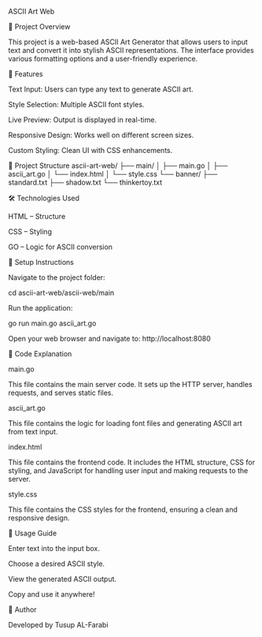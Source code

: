 ASCII Art Web

📌 Project Overview

This project is a web-based ASCII Art Generator that allows users to input text and convert it into stylish ASCII representations. The interface provides various formatting options and a user-friendly experience.

🚀 Features

Text Input: Users can type any text to generate ASCII art.

Style Selection: Multiple ASCII font styles.

Live Preview: Output is displayed in real-time.

Responsive Design: Works well on different screen sizes.

Custom Styling: Clean UI with CSS enhancements.

📂 Project Structure
    ascii-art-web/
    ├── main/
    │   ├── main.go
    │   ├── ascii_art.go
    │   └── index.html
    │   └── style.css
    └── banner/
        ├── standard.txt
        ├── shadow.txt
        └── thinkertoy.txt


🛠️ Technologies Used

HTML – Structure

CSS – Styling

GO – Logic for ASCII conversion


🔧 Setup Instructions

Navigate to the project folder:

cd ascii-art-web/ascii-web/main

Run the application:
 
go run main.go ascii_art.go

Open your web browser and navigate to:
    http://localhost:8080



📜 Code Explanation

main.go

This file contains the main server code. It sets up the HTTP server, handles requests, and serves static files.

ascii_art.go

This file contains the logic for loading font files and generating ASCII art from text input.

index.html

This file contains the frontend code. It includes the HTML structure, CSS for styling, and JavaScript for handling user input and making requests to the server.

style.css

This file contains the CSS styles for the frontend, ensuring a clean and responsive design.


🎨 Usage Guide

Enter text into the input box.

Choose a desired ASCII style.

View the generated ASCII output.

Copy and use it anywhere!


👤 Author

Developed by Tusup AL-Farabi


